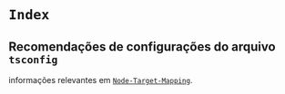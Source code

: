 # `Index`

## Recomendações de configurações do arquivo `tsconfig`

informações relevantes em [`Node-Target-Mapping`](https://github.com/microsoft/TypeScript/wiki/Node-Target-Mapping).
